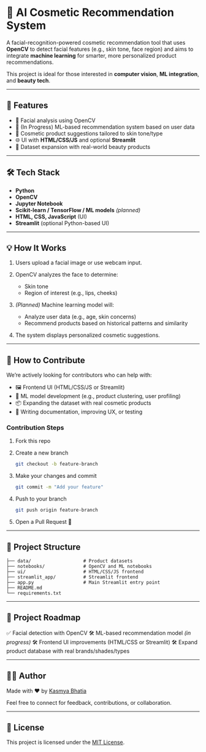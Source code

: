 # 💄 AI Cosmetic Recommendation System

A facial-recognition-powered cosmetic recommendation tool that uses **OpenCV** to detect facial features (e.g., skin tone, face region) and aims to integrate **machine learning** for smarter, more personalized product recommendations.

This project is ideal for those interested in **computer vision**, **ML integration**, and **beauty tech**.

---

## 🚀 Features

- 📸 Facial analysis using OpenCV
- 🤖 (In Progress) ML-based recommendation system based on user data
- 💄 Cosmetic product suggestions tailored to skin tone/type
- 🌐 UI with **HTML/CSS/JS** and optional **Streamlit**
- 🧠 Dataset expansion with real-world beauty products

---

## 🛠️ Tech Stack

- **Python**
- **OpenCV**
- **Jupyter Notebook**
- **Scikit-learn / TensorFlow / ML models** *(planned)*
- **HTML, CSS, JavaScript** (UI)
- **Streamlit** (optional Python-based UI)

---

## 💡 How It Works

1. Users upload a facial image or use webcam input.
2. OpenCV analyzes the face to determine:

   * Skin tone
   * Region of interest (e.g., lips, cheeks)
3. *(Planned)* Machine learning model will:

   * Analyze user data (e.g., age, skin concerns)
   * Recommend products based on historical patterns and similarity
4. The system displays personalized cosmetic suggestions.

---

## 🤝 How to Contribute

We’re actively looking for contributors who can help with:

* 🖼️ Frontend UI (HTML/CSS/JS or Streamlit)
* 🧠 ML model development (e.g., product clustering, user profiling)
* 📦 Expanding the dataset with real cosmetic products
* 📘 Writing documentation, improving UX, or testing

### Contribution Steps

1. Fork this repo
2. Create a new branch

   ```bash
   git checkout -b feature-branch
   ```
3. Make your changes and commit

   ```bash
   git commit -m "Add your feature"
   ```
4. Push to your branch

   ```bash
   git push origin feature-branch
   ```
5. Open a Pull Request 🎉

---

## 📂 Project Structure

```
├── data/                   # Product datasets
├── notebooks/              # OpenCV and ML notebooks
├── ui/                     # HTML/CSS/JS frontend
├── streamlit_app/          # Streamlit frontend
├── app.py                  # Main Streamlit entry point
├── README.md
└── requirements.txt
```

---

## 📌 Project Roadmap

✅ Facial detection with OpenCV
🛠 ML-based recommendation model *(in progress)*
🛠 Frontend UI improvements (HTML/CSS or Streamlit)
🛠 Expand product database with real brands/shades/types

---

## 👩‍💻 Author

Made with ❤️ by [Kasmya Bhatia](https://www.linkedin.com/in/kasmya-bhatia-8b472a276?utm_source=share&utm_campaign=share_via&utm_content=profile&utm_medium=ios_app)

Feel free to connect for feedback, contributions, or collaboration.

---

## 📄 License

This project is licensed under the [MIT License](LICENSE).

